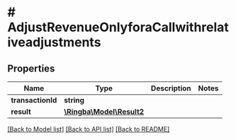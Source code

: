 # # AdjustRevenueOnlyforaCallwithrelativeadjustments

## Properties

Name | Type | Description | Notes
------------ | ------------- | ------------- | -------------
**transactionId** | **string** |  |
**result** | [**\Ringba\Model\Result2**](Result2.md) |  |

[[Back to Model list]](../../README.md#models) [[Back to API list]](../../README.md#endpoints) [[Back to README]](../../README.md)
